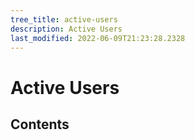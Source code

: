 ```yaml
---
tree_title: active-users
description: Active Users
last_modified: 2022-06-09T21:23:28.2328
---
```


# Active Users

## Contents
